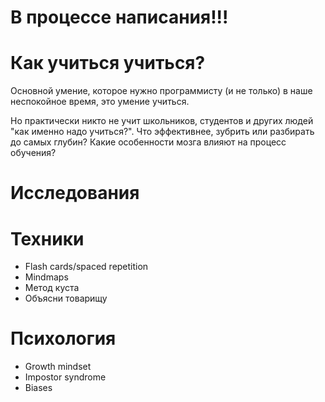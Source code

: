 # В процессе написания!!!

# Как учиться учиться?

Основной умение, которое нужно программисту (и не только) в наше неспокойное время, это умение учиться.

Но практически никто не учит школьников, студентов и других людей "как именно надо учиться?". Что эффективнее, зубрить или разбирать до самых глубин? Какие особенности мозга влияют на процесс обучения?

# Исследования


# Техники

* Flash cards/spaced repetition
* Mindmaps
* Метод куста
* Объясни товарищу

# Психология

* Growth mindset
* Impostor syndrome
* Biases
